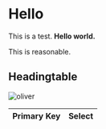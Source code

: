 # Hello

This is a test. **Hello world.**

This is reasonable.

## Headingtable

![oliver](assets/oliver-20250801102854-ymoqd9w.jpg)​

|Primary Key|Select|
| -----------| ------|
